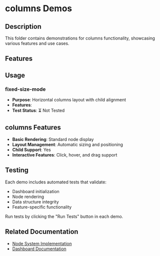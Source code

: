# columns Demos

## Description

This folder contains demonstrations for columns functionality, showcasing various features and use cases.

## Features



## Usage

### fixed-size-mode
- **Purpose**: Horizontal columns layout with child alignment
- **Features**: 
- **Test Status**: ⏳ Not Tested

## columns Features

- **Basic Rendering**: Standard node display
- **Layout Management**: Automatic sizing and positioning
- **Child Support**: Yes
- **Interactive Features**: Click, hover, and drag support

## Testing

Each demo includes automated tests that validate:
- Dashboard initialization
- Node rendering
- Data structure integrity
- Feature-specific functionality

Run tests by clicking the "Run Tests" button in each demo.

## Related Documentation

- [Node System Implementation](../dashboard/implementation-nodes.md)
- [Dashboard Documentation](../dashboard/readme.md)